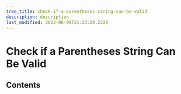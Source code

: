 ```yaml
---
tree_title: check-if-a-parentheses-string-can-be-valid
description: description
last_modified: 2022-06-09T21:23:28.2328
---
```


# Check if a Parentheses String Can Be Valid

## Contents
